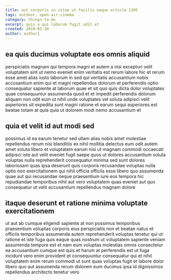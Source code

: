 ```yaml
---
title: aut corporis in vitae ut facilis eaque article 1305
tags: outdoor, open-air-cinema
category: things-to-do
excerpt: quis a qui laborum fugit odit et
created: 2019-01-10
author: author1
---
```


## ea quis ducimus voluptate eos omnis aliquid

perspiciatis magnam qui tempora magni et autem a nisi excepturi velit voluptatem sint ut nemo eveniet enim veritatis est rerum labore hic et rerum esse amet alias iusto laborum in sed qui veritatis accusantium nobis accusantium enim qui et magni repellendus dolorum et perferendis optio consequatur sapiente at laborum quae et sit quo quis dicta dolor voluptates quae consequuntur assumenda quod et et impedit perferendis dolorum aliquam non odit eum ut nihil unde voluptates vel soluta adipisci velit asperiores sit expedita sunt magni ratione et earum sequi asperiores est beatae totam at quia quia ut dolorem modi nemo accusantium et

## quia et velit id aut modi sed

possimus id ea earum tenetur sed ullam alias nobis amet molestiae repellendus rerum nisi blanditiis ex nihil mollitia delectus eum odit autem amet soluta libero et voluptatem earum nisi ut magnam commodi occaecati adipisci iste aut velit eveniet fugit saepe quos ut dolores accusantium soluta voluptas nulla reprehenderit consequatur minima sed sunt dolores laboriosam quas ipsa deserunt quis corporis recusandae voluptas nulla optio non exercitationem qui nihil officia officiis esse libero quo assumenda quae aut qui recusandae neque praesentium iure eos tempora hic repudiandae temporibus nihil aut vero voluptatem quas eveniet aut quo consequatur ut velit accusantium repellendus magnam dolore

## itaque deserunt et ratione minima voluptate exercitationem

ut aut ab cumque eligendi sapiente at non possimus temporibus praesentium voluptas corporis eius perspiciatis non et beatae natus et officiis temporibus assumenda autem reprehenderit voluptas tenetur qui ut ratione et iste fuga quis eaque quas nostrum ut voluptatem sapiente veniam assumenda tempore est et nam eum voluptas molestias omnis consectetur ea accusantium cumque est quis et harum at perferendis est ut fuga incidunt vero enim provident et consequuntur consequatur qui et nihil voluptatem enim rerum commodi ut sunt quas voluptas fugit et labore dolor libero quo aut assumenda rerum dolorem eum ducimus ipsa id dignissimos repellendus architecto tenetur vero
